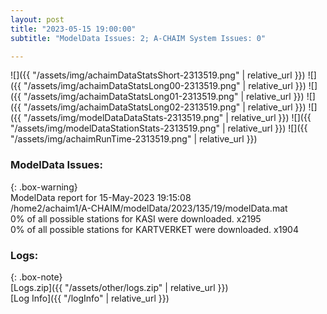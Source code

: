 ```yaml
---
layout: post
title: "2023-05-15 19:00:00"
subtitle: "ModelData Issues: 2; A-CHAIM System Issues: 0"

---
```


![]({{ "/assets/img/achaimDataStatsShort-2313519.png" | relative_url }})
![]({{ "/assets/img/achaimDataStatsLong00-2313519.png" | relative_url }})
![]({{ "/assets/img/achaimDataStatsLong01-2313519.png" | relative_url }})
![]({{ "/assets/img/achaimDataStatsLong02-2313519.png" | relative_url }})
![]({{ "/assets/img/modelDataDataStats-2313519.png" | relative_url }})
![]({{ "/assets/img/modelDataStationStats-2313519.png" | relative_url }})
![]({{ "/assets/img/achaimRunTime-2313519.png" | relative_url }})


### ModelData Issues:  
  
{: .box-warning}  
 ModelData report for 15-May-2023 19:15:08   
 /home2/achaim1/A-CHAIM/modelData/2023/135/19/modelData.mat   
 0% of all possible stations for KASI were downloaded. x2195   
 0% of all possible stations for KARTVERKET were downloaded. x1904   
  


### Logs:  
  
{: .box-note}  
[Logs.zip]({{ "/assets/other/logs.zip" | relative_url }})  
[Log Info]({{ "/logInfo" | relative_url }})  
